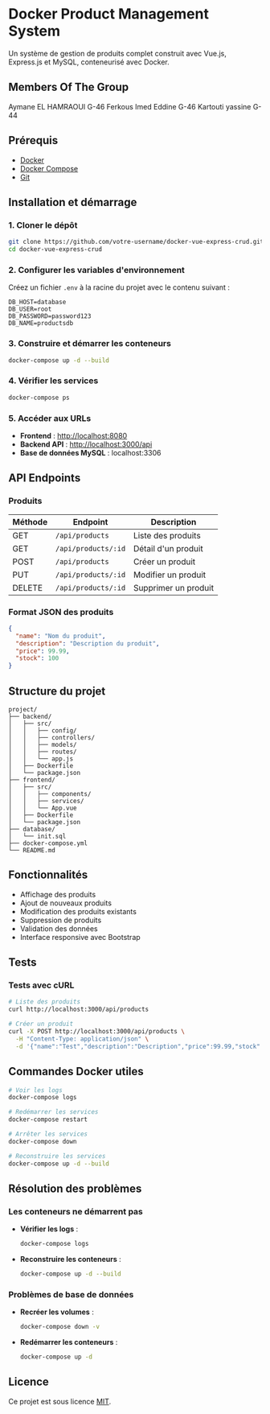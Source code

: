 # Docker Product Management System

Un système de gestion de produits complet construit avec Vue.js, Express.js et MySQL, conteneurisé avec Docker.

## Members Of The Group
Aymane EL HAMRAOUI G-46
Ferkous Imed Eddine G-46
Kartouti yassine G-44

## Prérequis

- [Docker](https://www.docker.com/)
- [Docker Compose](https://docs.docker.com/compose/)
- [Git](https://git-scm.com/)

## Installation et démarrage

### 1. Cloner le dépôt

```bash
git clone https://github.com/votre-username/docker-vue-express-crud.git
cd docker-vue-express-crud
```

### 2. Configurer les variables d'environnement
Créez un fichier `.env` à la racine du projet avec le contenu suivant :

```env
DB_HOST=database
DB_USER=root
DB_PASSWORD=password123
DB_NAME=productsdb
```

### 3. Construire et démarrer les conteneurs

```bash
docker-compose up -d --build
```

### 4. Vérifier les services

```bash
docker-compose ps
```

### 5. Accéder aux URLs

- **Frontend** : [http://localhost:8080](http://localhost:8080)
- **Backend API** : [http://localhost:3000/api](http://localhost:3000/api)
- **Base de données MySQL** : localhost:3306

## API Endpoints

### Produits

| Méthode | Endpoint           | Description             |
|----------|--------------------|-------------------------|
| GET      | `/api/products`    | Liste des produits      |
| GET      | `/api/products/:id`| Détail d'un produit     |
| POST     | `/api/products`    | Créer un produit        |
| PUT      | `/api/products/:id`| Modifier un produit     |
| DELETE   | `/api/products/:id`| Supprimer un produit    |

### Format JSON des produits

```json
{
  "name": "Nom du produit",
  "description": "Description du produit",
  "price": 99.99,
  "stock": 100
}
```

## Structure du projet

```
project/
├── backend/
│   ├── src/
│   │   ├── config/
│   │   ├── controllers/
│   │   ├── models/
│   │   ├── routes/
│   │   └── app.js
│   ├── Dockerfile
│   └── package.json
├── frontend/
│   ├── src/
│   │   ├── components/
│   │   ├── services/
│   │   └── App.vue
│   ├── Dockerfile
│   └── package.json
├── database/
│   └── init.sql
├── docker-compose.yml
└── README.md
```

## Fonctionnalités

- Affichage des produits
- Ajout de nouveaux produits
- Modification des produits existants
- Suppression de produits
- Validation des données
- Interface responsive avec Bootstrap

## Tests

### Tests avec cURL

```bash
# Liste des produits
curl http://localhost:3000/api/products

# Créer un produit
curl -X POST http://localhost:3000/api/products \
  -H "Content-Type: application/json" \
  -d '{"name":"Test","description":"Description","price":99.99,"stock":10}'
```

## Commandes Docker utiles

```bash
# Voir les logs
docker-compose logs

# Redémarrer les services
docker-compose restart

# Arrêter les services
docker-compose down

# Reconstruire les services
docker-compose up -d --build
```

## Résolution des problèmes

### Les conteneurs ne démarrent pas

- **Vérifier les logs** :
  ```bash
  docker-compose logs
  ```
- **Reconstruire les conteneurs** :
  ```bash
  docker-compose up -d --build
  ```

### Problèmes de base de données

- **Recréer les volumes** :
  ```bash
  docker-compose down -v
  ```
- **Redémarrer les conteneurs** :
  ```bash
  docker-compose up -d
  ```

## Licence

Ce projet est sous licence [MIT](https://opensource.org/licenses/MIT).
